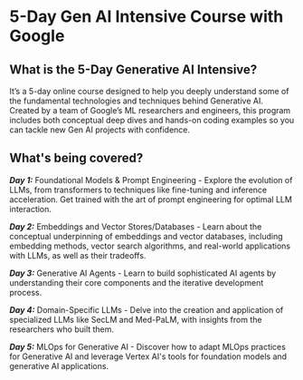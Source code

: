 
# 5-Day Gen AI Intensive Course with Google


## What is the 5-Day Generative AI Intensive?
It’s a 5-day online course designed to help you deeply understand some of the fundamental technologies and techniques behind Generative AI. Created by a team of Google’s ML researchers and engineers, this program includes both conceptual deep dives and hands-on coding examples so you can tackle new Gen AI projects with confidence.

## What's being covered?

***Day 1:*** Foundational Models & Prompt Engineering - Explore the evolution of LLMs, from transformers to techniques like fine-tuning and inference acceleration. Get trained with the art of prompt engineering for optimal LLM interaction.

***Day 2:*** Embeddings and Vector Stores/Databases - Learn about the conceptual underpinning of embeddings and vector databases, including embedding methods, vector search algorithms, and real-world applications with LLMs, as well as their tradeoffs.

***Day 3:*** Generative AI Agents - Learn to build sophisticated AI agents by understanding their core components and the iterative development process.

***Day 4:*** Domain-Specific LLMs - Delve into the creation and application of specialized LLMs like SecLM and Med-PaLM, with insights from the researchers who built them.

***Day 5:*** MLOps for Generative AI - Discover how to adapt MLOps practices for Generative AI and leverage Vertex AI's tools for foundation models and generative AI applications.